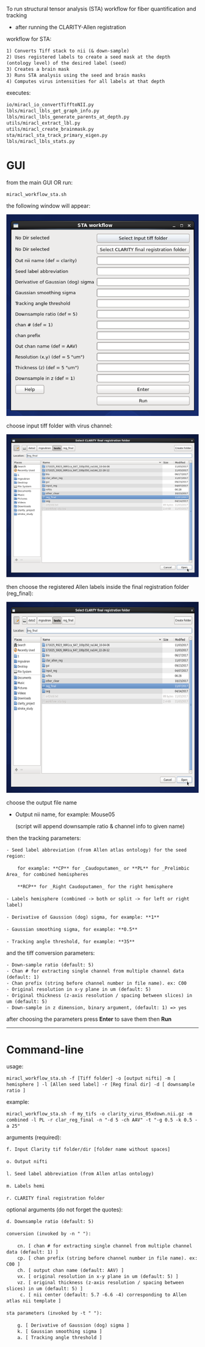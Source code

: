 To run structural tensor analysis (STA) workflow for fiber quantification and
tracking

* after running the CLARITY-Allen registration

workflow for STA:

    1) Converts Tiff stack to nii (& down-sample)
    2) Uses registered labels to create a seed mask at the depth
    (ontology level) of the desired label (seed)
    3) Creates a brain mask
	3) Runs STA analysis using the seed and brain masks
	4) Computes virus intensities for all labels at that depth

executes:

    io/miracl_io_convertTifftoNII.py
    lbls/miracl_lbls_get_graph_info.py
    lbls/miracl_lbls_generate_parents_at_depth.py
    utils/miracl_extract_lbl.py
    utils/miracl_create_brainmask.py
    sta/miracl_sta_track_primary_eigen.py
    lbls/miracl_lbls_stats.py


# GUI

from the main GUI OR run:

    miracl_workflow_sta.sh

the following window will appear:

![](sta1.png)

choose input tiff folder with virus channel:

![](sta2.png)

then choose the registered Allen labels inside the final registration folder (reg_final):

<img src="sta2.png" alt="alt text" width="600" height="500"/>

choose the output file name

* Output nii name, for example: Mouse05

   (script will append downsample ratio & channel info to given name)

then the tracking parameters:

    - Seed label abbreviation (from Allen atlas ontology) for the seed region:

        for example: **CP** for _Caudoputamen_ or **PL** for _Prelimbic Area_ for combined hemispheres

        **RCP** for _Right Caudoputamen_ for the right hemisphere

    - Labels hemisphere (combined -> both or split -> for left or right label)

    - Derivative of Gaussion (dog) sigma, for example: **1**

    - Gaussian smoothing sigma, for example: **0.5**

    - Tracking angle threshold, for example: **35**

and the tiff conversion parameters:

    - Down-sample ratio (default: 5)
    - Chan # for extracting single channel from multiple channel data (default: 1)
    - Chan prefix (string before channel number in file name). ex: C00
    - Original resolution in x-y plane in um (default: 5)
    - Original thickness (z-axis resolution / spacing between slices) in um (default: 5)
    - Down-sample in z dimension, binary argument, (default: 1) => yes

after choosing the parameters press **Enter** to save them then **Run**

----


# Command-line

usage:

    miracl_workflow_sta.sh -f [Tiff folder] -o [output nifti] -m [ hemisphere ] -l [Allen seed label] -r [Reg final dir] -d [ downsample ratio ]


example:

    miracl_workflow_sta.sh -f my_tifs -o clarity_virus_05xdown.nii.gz -m combined -l PL -r clar_reg_final -n "-d 5 -ch AAV" -t "-g 0.5 -k 0.5 -a 25"

arguments (required):

    f. Input Clarity tif folder/dir [folder name without spaces]

    o. Output nifti

    l. Seed label abbreviation (from Allen atlas ontology)

    m. Labels hemi

    r. CLARITY final registration folder

optional arguments (do not forget the quotes):

    d. Downsample ratio (default: 5)

    conversion (invoked by -n " "):

        cn. [ chan # for extracting single channel from multiple channel data (default: 1) ]
        cp. [ chan prefix (string before channel number in file name). ex: C00 ]
        ch. [ output chan name (default: AAV) ]
        vx. [ original resolution in x-y plane in um (default: 5) ]
        vz. [ original thickness (z-axis resolution / spacing between slices) in um (default: 5) ]
         c. [ nii center (default: 5.7 -6.6 -4) corresponding to Allen atlas nii template ]

    sta parameters (invoked by -t " "):

        g. [ Derivative of Gaussion (dog) sigma ]
        k. [ Gaussian smoothing sigma ]
        a. [ Tracking angle threshold ]
